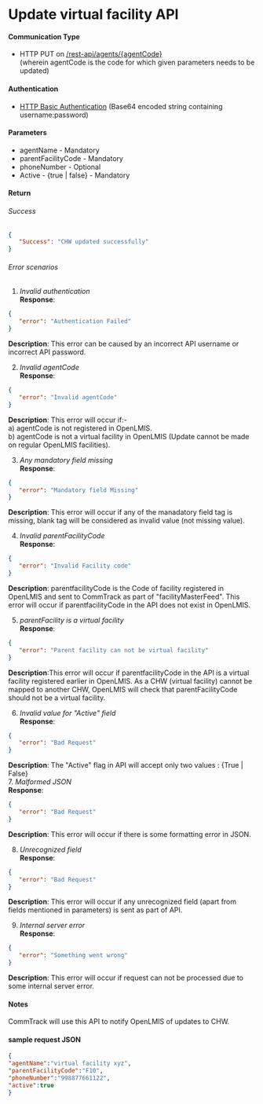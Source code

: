# Update virtual facility API

#### Communication Type

- HTTP PUT on [/rest-api/agents/{agentCode}](#)  
(wherein agentCode is the code for which given parameters needs to be updated) 

#### Authentication
- [HTTP Basic Authentication](http://www.httpwatch.com/httpgallery/authentication/) (Base64 encoded string containing username:password)

#### Parameters
- agentName - Mandatory
- parentFacilityCode - Mandatory
- phoneNumber - Optional  
- Active - {true | false} - Mandatory 

#### Return

###### Success
```json
{  
   "Success": "CHW updated successfully"  
}
```

###### Error scenarios

1. *Invalid authentication*  
**Response**:  
```json
{  
   "error": "Authentication Failed"  
}
```
**Description**: This error can be caused by an incorrect API username or incorrect API password.  

2. *Invalid agentCode*  
**Response**:  
```json
{  
   "error": "Invalid agentCode"  
}
```
**Description**: This error will occur if:-   
a) agentCode is not registered in OpenLMIS.  
b) agentCode is not a virtual facility in OpenLMIS (Update cannot be made on regular OpenLMIS facilities).

3. *Any mandatory field missing*  
**Response**:  
```json
{    
   "error": "Mandatory field Missing"    
}
```
**Description**: This error will occur if any of the manadatory field tag is missing,  blank tag will be considered as invalid value (not missing value).

4. *Invalid parentFacilityCode*  
**Response**:  
```json
{        
   "error": "Invalid Facility code"      
}
```
**Description**: parentfacilityCode is the Code of facility registered in OpenLMIS and sent to CommTrack as part of "facilityMasterFeed". This error will occur if parentfacilityCode in the API does not exist in OpenLMIS.  

5. *parentFacility is a virtual facility*  
**Response**:  
```json
{        
   "error": "Parent facility can not be virtual facility"      
}  
```
**Description**:This error will occur if parentfacilityCode in the API is a virtual facility registered earlier in OpenLMIS. As a CHW (virtual facility) cannot be mapped to another CHW, OpenLMIS will check that parentFacilityCode should not be a virtual facility.

6. *Invalid value for "Active" field*  
**Response**:  
```json
{        
   "error": "Bad Request"      
}
```
**Description**: The "Active" flag in API will accept only two values : {True | False}  
7. *Malformed JSON*  
**Response**:  
```json
{        
   "error": "Bad Request"      
}
```
**Description**: This error will occur if there is some formatting error in JSON.

8. *Unrecognized field*  
**Response**:  
```json
{        
   "error": "Bad Request"      
}  
```
**Description**: This error will occur if any unrecognized field (apart from fields mentioned in parameters) is sent as part of API.

9. *Internal server error*  
**Response**:  
```json
{        
   "error": "Something went wrong"      
}
```
**Description**: This error will occur if request can not be processed due to some internal server error.


#### Notes

CommTrack will use this API to notify OpenLMIS of updates to CHW.

#### sample request JSON
```json
{
"agentName":"virtual facility xyz",  
"parentFacilityCode":"F10",  
"phoneNumber":"998877661122",  
"active":true
}
```
